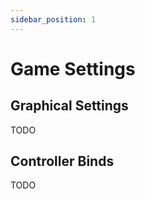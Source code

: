 ```yaml
---
sidebar_position: 1
---
```


# Game Settings

## Graphical Settings

TODO

## Controller Binds

TODO

